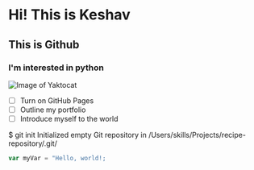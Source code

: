 <h1>Hi! This is Keshav</h1>
<h2>This is Github</h2>
<h3>I'm interested in python</h3>

![Image of Yaktocat](https://octodex.github.com/images/yaktocat.png)

- [ ] Turn on GitHub Pages
- [ ] Outline my portfolio
- [ ] Introduce myself to the world

$ git init
Initialized empty Git repository in /Users/skills/Projects/recipe-repository/.git/

``` javascript
var myVar = "Hello, world!;
```
